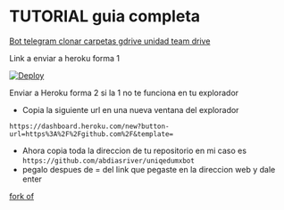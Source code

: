 # TUTORIAL guia completa
[Bot telegram clonar carpetas gdrive unidad team drive](https://uniq.edu.mx/bot-telegram-clonar-copiar-carpetas-gdrive-unidad-compartida/)

Link a enviar a heroku forma 1

[![Deploy](https://www.herokucdn.com/deploy/button.svg)](https://heroku.com/deploy?template=https://github.com/cinedriveonline/uniqedumxbot)

Enviar a Heroku forma 2 si la 1  no te funciona en tu explorador
- Copia la siguiente url en una nueva ventana del explorador

`https://dashboard.heroku.com/new?button-url=https%3A%2F%2Fgithub.com%2F&template=`

- Ahora copia toda la direccion de tu repositorio en mi caso es 
`https://github.com/abdiasriver/uniqedumxbot`
- pegalo despues de = del link que pegaste en la direccion web y dale enter


[fork of](https://github.com/jagrit007/Telegram-CloneBot)
